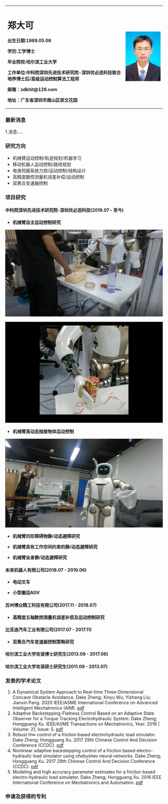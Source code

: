 <table border="0">
  <tr>
    <td width="75%">
      <h1>郑大可</h1>
      <p><b>出生日期:1989.05.06</b></p>
      <p><b>学历:工学博士</b></p>
      <p><b>毕业院校:哈尔滨工业大学</b></p>
      <p><b>工作单位:中科院深圳先进技术研究院-深圳优必选科技联合培养博士后/高级运动控制算法工程师</b></p>
      <p><b>邮箱：zdkhit@126.com</b></p>
      <p><b>地址：广东省深圳市南山区崇文花园</b></p>
    </td>
    <td width="25%">
      <img src="/zdk_photo.jpg" width="100%"> 
    </td>
  </tr>
</table>

### 最新消息
1.消息:....

### 研究方向

- 机械臂运动控制/轨迹规划/机器学习
- 移动机器人运动控制/路径规划
- 电液伺服系统力控/运动控制/结构设计
- 高精度数控测量机误差补偿/运动控制
- 双离合变速器控制

### 项目研究
#### 中科院深圳先进技术研究院-深圳优必选科技(2019.07 - 至今)

- **机械臂自主运动控制研究**

[![Grasping using vision_perception](/visiongrasping.jpg)](https://youtu.be/aHA84B1uMOU "视觉检测机械臂自主抓取")

[![Autonomous motion control](/grab.jpg)](https://youtu.be/h7I7V_XPnzQ "机械臂自主抓取")

- **机械臂高动态抛接物体运动控制**

[![Catch object in flight](/catchobjectinflight.jpg)](https://youtu.be/3whrae_RwMM "高动态抛接物体")

- **机械臂凹形障碍物静/动态避障研究**

- **机械臂具有工作空间约束的静/动态避障研究**

- **机械臂全身静/动态避障研究**

#### 未来机器人有限公司(2018.07 - 2019.06)

- **电动叉车**

- **小型搬运AGV**

#### 苏州博众精工科技有限公司(2017.11 - 2018.07)

- **高精度五轴数控测量机误差补偿及运动控制研究**

#### 比亚迪汽车工业有限公司(2017.07 - 2017.11)

- **双离合汽车变速器控制策略研究**

#### 哈尔滨工业大学攻读博士研究生(2013.09 - 2017.06)

#### 哈尔滨工业大学攻读硕士研究生(2011.09 - 2013.07)


### 发表的学术论文
1. A Dynamical System Approach to Real-time Three-Dimensional Concave Obstacle Avoidance. Dake Zheng; Xinyu Wu; Yizhang Liu; Jianxin Pang.
2020 IEEE/ASME International Conference on Advanced Intelligent Mechatronics (AIM). [pdf](https://sci-hub.do/10.1109/aim43001.2020.9158904)
2. Adaptive Backstepping-Flatness Control Based on an Adaptive State Observer for a Torque Tracking Electrohydraulic System. Dake Zheng; Hongguang Xu.
IEEE/ASME Transactions on Mechatronics, Year: 2016 | Volume: 21, Issue: 5. [pdf](https://sci-hub.do/10.1109/tmech.2015.2513205)
3. Robust H∞ control of a friction based electrohydraulic load simulator. Dake Zheng; Hongguang Xu. 2017 29th Chinese Control And Decision Conference (CCDC). [pdf](https://ieeexplore.ieee.org/document/7979193)
4. Nonlinear adaptive backstepping control of a friction based electro-hydraulic load simulator using chebyshev neural networks. Dake Zheng; Hongguang Xu. 2017 29th Chinese Control And Decision Conference (CCDC). [pdf](https://ieeexplore.ieee.org/document/7979036)
5. Modeling and high accuracy parameter estimates for a friction based electro-hydraulic load simulator. Dake Zheng; Hongguang Xu. 2016 IEEE International Conference on Mechatronics and Automation. [pdf](https://ieeexplore.ieee.org/document/7558940)

### 申请及获得的专利

